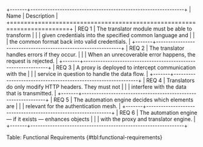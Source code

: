 +-------+---------------------------------------------------------------+
| Name  |                          Description                          |
+=======+===============================================================+
| REQ 1 | The translator module must be able to transform               |
|       | given credentials into the specified common language and      |
|       | the common format back into valid credentials.                |
+-------+---------------------------------------------------------------+
| REQ 2 | The translator handles errors if they occur.                  |
|       | When an unrecoverable error happens, the request is rejected. |
+-------+---------------------------------------------------------------+
| REQ 3 | A proxy is deployed to intercept communication with the       |
|       | service in question to handle the data flow.                  |
+-------+---------------------------------------------------------------+
| REQ 4 | Translators do only modify HTTP headers. They must not        |
|       | interfere with the data that is transmitted.                  |
+-------+---------------------------------------------------------------+
| REQ 5 | The automation engine decides which elements are              |
|       | relevant for the authentication mesh.                         |
+-------+---------------------------------------------------------------+
| REQ 6 | The automation engine — if it exists — enhances objects       |
|       | with the proxy and translator engine.                         |
+-------+---------------------------------------------------------------+

Table: Functional Requirements {#tbl:functional-requirements}

